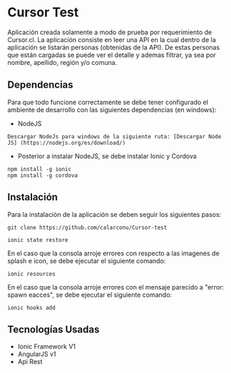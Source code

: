 # Cursor Test

Aplicación creada solamente a modo de prueba por requerimiento de Cursor.cl. La aplicación consiste en leer una API en la cual dentro de la aplicación se listarán personas (obtenidas de la API). De estas personas que están cargadas se puede ver el detalle y ademas filtrar, ya sea por nombre, apellido, región y/o comuna.

## Dependencias

Para que todo funcione correctamente se debe tener configurado el ambiente de desarrollo con las siguientes dependencias (en windows):

- NodeJS
```
Descargar NodeJs para windows de la siguiente ruta: [Descargar Node JS] (https://nodejs.org/es/download/)
```

- Posterior a instalar NodeJS, se debe instalar Ionic y Cordova
```
npm install -g ionic
npm install -g cordova
```

## Instalación

Para la instalación de la aplicación se deben seguir los siguientes pasos:
```
git clone https://github.com/calarconu/Cursor-test
```
```
ionic state restore
```

En el caso que la consola arroje errores con respecto a las imagenes de splash e icon, se debe ejecutar el siguiente comando:

```
ionic resources
```

En el caso que la consola arroje errores con el mensaje parecido a "error: spawn eacces", se debe ejecutar el siguiente comando:

```
ionic hooks add
```

## Tecnologías Usadas

- Ionic Framework V1
- AngularJS v1
- Api Rest

